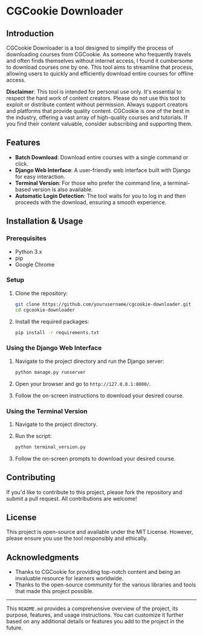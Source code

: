 # CGCookie Downloader

## Introduction

CGCookie Downloader is a tool designed to simplify the process of downloading courses from CGCookie. As someone who frequently travels and often finds themselves without internet access, I found it cumbersome to download courses one by one. This tool aims to streamline that process, allowing users to quickly and efficiently download entire courses for offline access.

**Disclaimer**: This tool is intended for personal use only. It's essential to respect the hard work of content creators. Please do not use this tool to exploit or distribute content without permission. Always support creators and platforms that provide quality content. CGCookie is one of the best in the industry, offering a vast array of high-quality courses and tutorials. If you find their content valuable, consider subscribing and supporting them.

## Features

- **Batch Download**: Download entire courses with a single command or click.
- **Django Web Interface**: A user-friendly web interface built with Django for easy interaction.
- **Terminal Version**: For those who prefer the command line, a terminal-based version is also available.
- **Automatic Login Detection**: The tool waits for you to log in and then proceeds with the download, ensuring a smooth experience.

## Installation & Usage

### Prerequisites

- Python 3.x
- pip
- Google Chrome

### Setup

1. Clone the repository:
   ```bash
   git clone https://github.com/yourusername/cgcookie-downloader.git
   cd cgcookie-downloader
   ```

2. Install the required packages:
   ```bash
   pip install -r requirements.txt
   ```

### Using the Django Web Interface

1. Navigate to the project directory and run the Django server:
   ```bash
   python manage.py runserver
   ```

2. Open your browser and go to `http://127.0.0.1:8000/`.
3. Follow the on-screen instructions to download your desired course.

### Using the Terminal Version

1. Navigate to the project directory.
2. Run the script:
   ```bash
   python terminal_version.py
   ```

3. Follow the on-screen prompts to download your desired course.

## Contributing

If you'd like to contribute to this project, please fork the repository and submit a pull request. All contributions are welcome!

## License

This project is open-source and available under the MIT License. However, please ensure you use the tool responsibly and ethically.

## Acknowledgments

- Thanks to CGCookie for providing top-notch content and being an invaluable resource for learners worldwide.
- Thanks to the open-source community for the various libraries and tools that made this project possible.

---

This `README.md` provides a comprehensive overview of the project, its purpose, features, and usage instructions. You can customize it further based on any additional details or features you add to the project in the future.